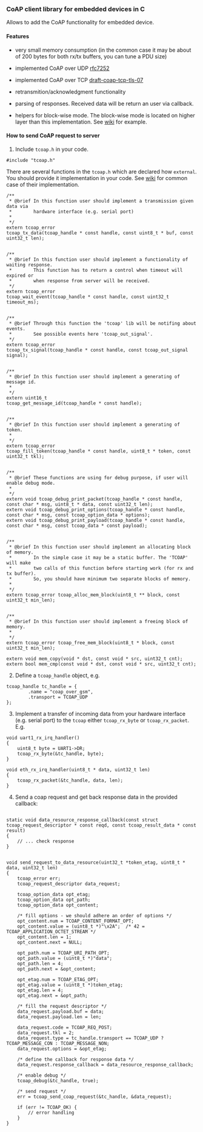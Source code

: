 ### CoAP client library for embedded devices in C

Allows to add the CoAP functionality for embedded device.

#### Features

- very small memory consumption (in the common case it may be about of 200 bytes for both rx/tx buffers, you can tune a PDU size)

- implemented CoAP over UDP [rfc7252](https://tools.ietf.org/html/rfc7252)

- implemented CoAP over TCP [draft-coap-tcp-tls-07](https://tools.ietf.org/html/draft-ietf-core-coap-tcp-tls-07)

- retransmition/acknowledgment functionality

- parsing of responses. Received data will be return an user via callback.

- helpers for block-wise mode. The block-wise mode is located on higher layer than this implementation.
  See [wiki](https://github.com/Mozilla9/tiny-coap/wiki/Block-wise-mode-example) for example.


#### How to send CoAP request to server

1) Include `tcoap.h` in your code.

```
#include "tcoap.h"

```
  There are several functions in the `tcoap.h` which are declared how `external`. You should provide it implementation in your code. See [wiki](https://github.com/Mozilla9/tiny-coap/wiki) for common case of their implementation.

```
/**
 * @brief In this function user should implement a transmission given data via 
 *        hardware interface (e.g. serial port)
 * 
 */
extern tcoap_error 
tcoap_tx_data(tcoap_handle * const handle, const uint8_t * buf, const uint32_t len);


/**
 * @brief In this function user should implement a functionality of waiting response. 
 *        This function has to return a control when timeout will expired or 
 *        when response from server will be received.
 */
extern tcoap_error 
tcoap_wait_event(tcoap_handle * const handle, const uint32_t timeout_ms);


/**
 * @brief Through this function the 'tcoap' lib will be notifing about events.
 *        See possible events here 'tcoap_out_signal'.
 */
extern tcoap_error 
tcoap_tx_signal(tcoap_handle * const handle, const tcoap_out_signal signal);


/**
 * @brief In this function user should implement a generating of message id.
 * 
 */
extern uint16_t 
tcoap_get_message_id(tcoap_handle * const handle);


/**
 * @brief In this function user should implement a generating of token.
 * 
 */
extern tcoap_error 
tcoap_fill_token(tcoap_handle * const handle, uint8_t * token, const uint32_t tkl);


/**
 * @brief These functions are using for debug purpose, if user will enable debug mode.
 * 
 */
extern void tcoap_debug_print_packet(tcoap_handle * const handle, const char * msg, uint8_t * data, const uint32_t len);
extern void tcoap_debug_print_options(tcoap_handle * const handle, const char * msg, const tcoap_option_data * options);
extern void tcoap_debug_print_payload(tcoap_handle * const handle, const char * msg, const tcoap_data * const payload);


/**
 * @brief In this function user should implement an allocating block of memory.
 *        In the simple case it may be a static buffer. The 'TCOAP' will make
 *        two calls of this function before starting work (for rx and tx buffer).
 *        So, you should have minimum two separate blocks of memory.
 * 
 */
extern tcoap_error tcoap_alloc_mem_block(uint8_t ** block, const uint32_t min_len);


/**
 * @brief In this function user should implement a freeing block of memory.
 * 
 */
extern tcoap_error tcoap_free_mem_block(uint8_t * block, const uint32_t min_len);

extern void mem_copy(void * dst, const void * src, uint32_t cnt);
extern bool mem_cmp(const void * dst, const void * src, uint32_t cnt);

```

2) Define a `tcoap_handle` object, e.g.

```
tcoap_handle tc_handle = {
        .name = "coap_over_gsm",
        .transport = TCOAP_UDP
};

```


3) Implement a transfer of incoming data from your hardware interface (e.g. serial port) to the `tcoap` either `tcoap_rx_byte` or `tcoap_rx_packet`. E.g.

```
void uart1_rx_irq_handler()
{
    uint8_t byte = UART1->DR;    
    tcoap_rx_byte(&tc_handle, byte);
}

void eth_rx_irq_handler(uint8_t * data, uint32_t len)
{
    tcoap_rx_packet(&tc_handle, data, len);
}

```


4) Send a coap request and get back response data in the provided callback:

```

static void data_resource_response_callback(const struct tcoap_request_descriptor * const reqd, const tcoap_result_data * const result)
{
    // ... check response
}


void send_request_to_data_resource(uint32_t *token_etag, uint8_t * data, uint32_t len)
{
    tcoap_error err;
    tcoap_request_descriptor data_request;

    tcoap_option_data opt_etag;
    tcoap_option_data opt_path;
    tcoap_option_data opt_content;

    /* fill options - we should adhere an order of options */
    opt_content.num = TCOAP_CONTENT_FORMAT_OPT;
    opt_content.value = (uint8_t *)"\x2A";  /* 42 = TCOAP_APPLICATION_OCTET_STREAM */
    opt_content.len = 1;
    opt_content.next = NULL;

    opt_path.num = TCOAP_URI_PATH_OPT;
    opt_path.value = (uint8_t *)"data";
    opt_path.len = 4;
    opt_path.next = &opt_content;

    opt_etag.num = TCOAP_ETAG_OPT;
    opt_etag.value = (uint8_t *)token_etag;
    opt_etag.len = 4;
    opt_etag.next = &opt_path;

    /* fill the request descriptor */
    data_request.payload.buf = data;
    data_request.payload.len = len;

    data_request.code = TCOAP_REQ_POST;
    data_request.tkl = 2;
    data_request.type = tc_handle.transport == TCOAP_UDP ? TCOAP_MESSAGE_CON : TCOAP_MESSAGE_NON;
    data_request.options = &opt_etag;
    
    /* define the callback for response data */
    data_request.response_callback = data_resource_response_callback;

    /* enable debug */
    tcoap_debug(&tc_handle, true);
    
    /* send request */
    err = tcoap_send_coap_request(&tc_handle, &data_request);

    if (err != TCOAP_OK) {
        // error handling
    }
}

```
